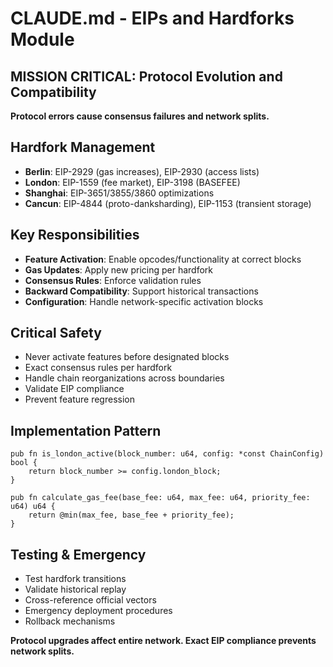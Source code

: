 # CLAUDE.md - EIPs and Hardforks Module

## MISSION CRITICAL: Protocol Evolution and Compatibility
**Protocol errors cause consensus failures and network splits.**

## Hardfork Management
- **Berlin**: EIP-2929 (gas increases), EIP-2930 (access lists)
- **London**: EIP-1559 (fee market), EIP-3198 (BASEFEE)
- **Shanghai**: EIP-3651/3855/3860 optimizations
- **Cancun**: EIP-4844 (proto-danksharding), EIP-1153 (transient storage)

## Key Responsibilities
- **Feature Activation**: Enable opcodes/functionality at correct blocks
- **Gas Updates**: Apply new pricing per hardfork
- **Consensus Rules**: Enforce validation rules
- **Backward Compatibility**: Support historical transactions
- **Configuration**: Handle network-specific activation blocks

## Critical Safety
- Never activate features before designated blocks
- Exact consensus rules per hardfork
- Handle chain reorganizations across boundaries
- Validate EIP compliance
- Prevent feature regression

## Implementation Pattern
```zig
pub fn is_london_active(block_number: u64, config: *const ChainConfig) bool {
    return block_number >= config.london_block;
}

pub fn calculate_gas_fee(base_fee: u64, max_fee: u64, priority_fee: u64) u64 {
    return @min(max_fee, base_fee + priority_fee);
}
```

## Testing & Emergency
- Test hardfork transitions
- Validate historical replay
- Cross-reference official vectors
- Emergency deployment procedures
- Rollback mechanisms

**Protocol upgrades affect entire network. Exact EIP compliance prevents network splits.**